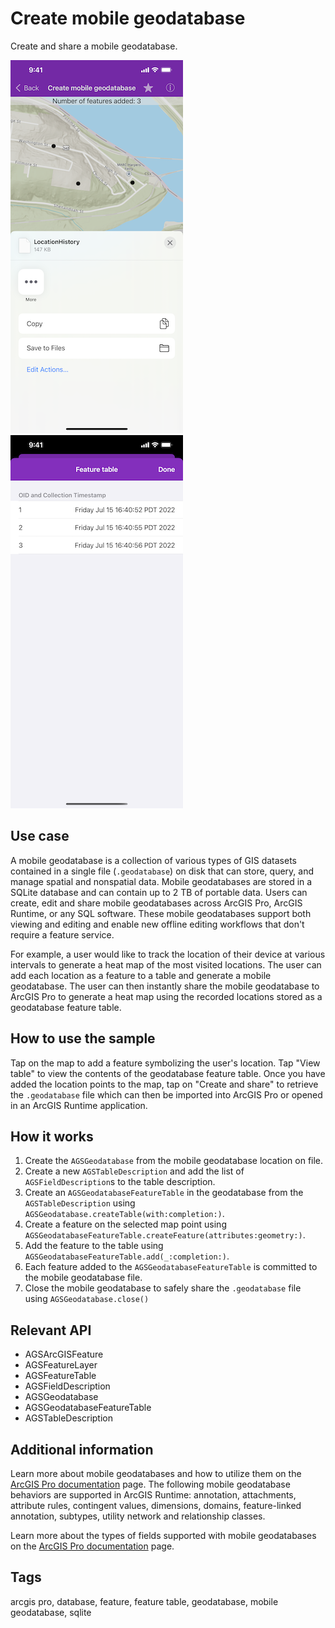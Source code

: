 # Create mobile geodatabase

Create and share a mobile geodatabase.

![Create and share mobile geodatabase](create-mobile-geodatabase-1.png)
![Geodatabase feature table](create-mobile-geodatabase-2.png)

## Use case

A mobile geodatabase is a collection of various types of GIS datasets contained in a single file (`.geodatabase`) on disk that can store, query, and manage spatial and nonspatial data. Mobile geodatabases are stored in a SQLite database and can contain up to 2 TB of portable data. Users can create, edit and share mobile geodatabases across ArcGIS Pro, ArcGIS Runtime, or any SQL software. These mobile geodatabases support both viewing and editing and enable new offline editing workflows that don't require a feature service.

For example, a user would like to track the location of their device at various intervals to generate a heat map of the most visited locations. The user can add each location as a feature to a table and generate a mobile geodatabase. The user can then instantly share the mobile geodatabase to ArcGIS Pro to generate a heat map using the recorded locations stored as a geodatabase feature table.

## How to use the sample

Tap on the map to add a feature symbolizing the user's location. Tap "View table" to view the contents of the geodatabase feature table. Once you have added the location points to the map, tap on "Create and share" to retrieve the `.geodatabase` file which can then be imported into ArcGIS Pro or opened in an ArcGIS Runtime application.

## How it works

1. Create the `AGSGeodatabase` from the mobile geodatabase location on file.
2. Create a new `AGSTableDescription` and add the list of `AGSFieldDescription`s to the table description.
3. Create an `AGSGeodatabaseFeatureTable` in the geodatabase from the `AGSTableDescription` using `AGSGeodatabase.createTable(with:completion:)`.
4. Create a feature on the selected map point using `AGSGeodatabaseFeatureTable.createFeature(attributes:geometry:)`.
5. Add the feature to the table using `AGSGeodatabaseFeatureTable.add(_:completion:)`.
6. Each feature added to the `AGSGeodatabaseFeatureTable` is committed to the mobile geodatabase file.
7. Close the mobile geodatabase to safely share the `.geodatabase` file using `AGSGeodatabase.close()`

## Relevant API

* AGSArcGISFeature
* AGSFeatureLayer
* AGSFeatureTable
* AGSFieldDescription
* AGSGeodatabase
* AGSGeodatabaseFeatureTable
* AGSTableDescription

## Additional information

Learn more about mobile geodatabases and how to utilize them on the [ArcGIS Pro documentation](https://pro.arcgis.com/en/pro-app/latest/help/data/geodatabases/manage-mobile-gdb/mobile-geodatabases.htm) page. The following mobile geodatabase behaviors are supported in ArcGIS Runtime: annotation, attachments, attribute rules, contingent values, dimensions, domains, feature-linked annotation, subtypes, utility network and relationship classes.

Learn more about the types of fields supported with mobile geodatabases on the [ArcGIS Pro documentation](https://pro.arcgis.com/en/pro-app/latest/help/data/geodatabases/overview/arcgis-field-data-types.htm) page.

## Tags

arcgis pro, database, feature, feature table, geodatabase, mobile geodatabase, sqlite
